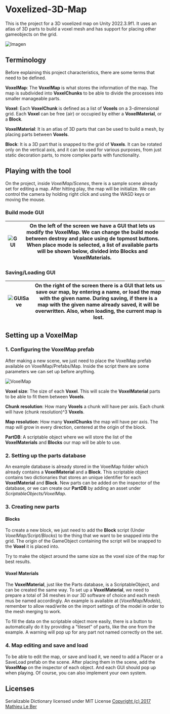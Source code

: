 


# Voxelized-3D-Map
This is the project for a 3D voxelized map on Unity 2022.3.9f1. It uses an atlas of 3D parts to build a voxel mesh and has support for placing other gameobjects on the grid.

![Imagen](https://github.com/AaronUDC/Voxelized-3D-Map/assets/103149928/2ed03ff9-6e36-4cdb-ac7c-88894e5c38c1)


## Terminology
Before explaining this project characteristics, there are some terms that need to be defined.

**VoxelMap**: The **VoxelMap** is what stores the information of the map. The map is subdivided into **VoxelChunks** to be able to divide the processes into smaller manageable parts.

**Voxel**: Each **VoxelChunk** is defined as a list of **Voxels** on a 3-dimensional grid. Each **Voxel** can be free (air) or occupied by either a **VoxelMaterial**, or a **Block**.

**VoxelMaterial**: It is an atlas of 3D parts that can be used to build a mesh, by placing parts between **Voxels**.

**Block**: It is a 3D part that is snapped to the grid of **Voxels**. It can be rotated only on the vertical axis, and it can be used for various purposes, from just static decoration parts, to more complex parts with functionality.

## Playing with the tool
On the project, inside *VoxelMap/Scenes*, there is a sample scene already set for editing a map.
After hitting play, the map will be initialize. We can control the camera by holding right click and using the WASD keys or moving the mouse.

### Build mode GUI

| ![GUI](https://github.com/AaronUDC/Voxelized-3D-Map/assets/103149928/215f595a-0920-49aa-b9e1-6cbb0a0a77ea) |On the left of the screen we have a GUI that lets us modify the **VoxelMap**. We can change the build mode between destroy and place using de topmost buttons. When place mode is selected, a list of available parts will be shown below, divided into **Blocks** and **VoxelMaterials**.  |
|--|--|

### Saving/Loading GUI
|![GUISave](https://github.com/AaronUDC/Voxelized-3D-Map/assets/103149928/dc3fd534-253e-4eaf-84d4-e53f0d611c24) |On the right of the screen there is a GUI that lets us save our map, by entering a name, or load the map with the given name. During saving, if there is a map with the given name already saved, it will be overwritten. Also, when loading, the current map is lost. |
|--|--|
## Setting up a VoxelMap

### 1. Configuring the VoxelMap prefab
 After making a new scene, we just need to place the VoxelMap prefab available on VoxelMap/Prefabs/Map. Inside the script there are some parameters we can set up before anything.
 
![VoxelMap](https://github.com/AaronUDC/Voxelized-3D-Map/assets/103149928/b111c797-953d-4b4c-bc51-5d6a895ff686)

**Voxel size**: The size of each **Voxel**. This will scale the **VoxelMaterial** parts to be able to fit them between **Voxels**.
 
 **Chunk resolution**: How many **Voxels** a chunk will have per axis. Each chunk will have (chunk resolution)^3  **Voxels**.
 
 **Map resolution**: How many **VoxelChunks** the map will have per axis. The map will grow in every direction, centered at the origin of the block.
 
 **PartDB**: A scriptable object where we will store the list of the **VoxelMaterials** and **Blocks** our map will be able to use.
###  2. Setting up the parts database
An example database is already stored in the VoxelMap folder which already contains a **VoxelMaterial** and a **Block**.
This scriptable object contains two dictionaries that stores an unique identifier for each **VoxelMaterial** and **Block**. 
New parts can be added on the inspector of the database, or we can create our **PartDB** by adding an asset under *ScriptableObjects/VoxelMap*.
  
### 3. Creating new parts
#### Blocks
To create a new block, we just need to add the **Block** script (Under *VoxelMap/Script/Blocks*) to the thing that we want to be snapped into the grid. The origin of the GameObject containing the script will be snapped to the **Voxel** it is placed into.

Try to make the object around the same size as the voxel size of the map for best results.

#### Voxel Materials
The **VoxelMaterial**, just like the Parts database, is a ScriptableObject, and can be created the same way.
To set up a **VoxelMaterial**, we need to prepare a total of 34 meshes in our 3D software of choice and each mesh mus be named accordingly. An example is available at (*VoxelMap/Models*), remember to allow read/write on the import settings of the model in order to the mesh merging to work. 

To fill the data on the scriptable object more easily, there is a button to automatically do it by providing a "tileset" of parts, like the one from the example. A warning will pop up for any part not named correctly on the set.

### 4. Map editing and save and load
To be able to edit the map, or save and load it, we need to add a Placer or a SaveLoad prefab on the scene. After placing them in the scene, add the **VoxelMap** on the inspector of each object. And each GUI should pop up when playing. Of course, you can also implement your own system.

## Licenses
Serializable Dictionary licensed under MIT License [Copyright (c) 2017 Mathieu Le Ber](https://github.com/azixMcAze/Unity-SerializableDictionary)
